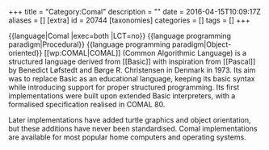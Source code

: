 +++
title = "Category:Comal"
description = ""
date = 2016-04-15T10:09:17Z
aliases = []
[extra]
id = 20744
[taxonomies]
categories = []
tags = []
+++

{{language|Comal
|exec=both
|LCT=no}}
{{language programming paradigm|Procedural}}
{{language programming paradigm|Object-oriented}}
[[wp:COMAL|COMAL]] (Common Algorithmic Language) is a structured language derived from [[Basic]] with inspiration from [[Pascal]] by Benedict Løfstedt and Børge R. Christensen in Denmark in 1973. Its aim was to replace Basic as an educational language, keeping its basic syntax while introducing support for proper structured programming. Its first implementations were built upon extended Basic interpreters, with a formalised specification realised in COMAL 80. 

Later implementations have added turtle graphics and object orientation, but these additions have never been standardised. Comal implementations are available for most popular home computers and operating systems.
